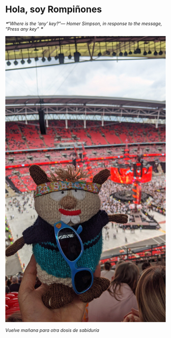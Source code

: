 # Hola, soy Rompiñones

<!--STARTS_HERE_QUOTE_README-->
<i>❝“Where is the ‘any’ key?”— Homer Simpson, in response to the message, “Press any key”   ❞</i>
<!--ENDS_HERE_QUOTE_README-->

<!--START_SECTION:update_image-->
![alt text](https://raw.githubusercontent.com/focaalvarez/rompinones/main/.github/images/IMG_20220624_183326.jpg?raw=true)
<!--END_SECTION:update_image-->

*Vuelve mañana para otra dosis de sabiduría*
